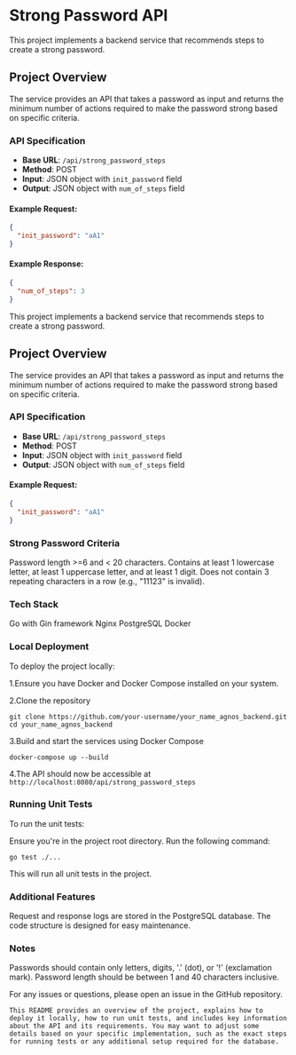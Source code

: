# Strong Password API

This project implements a backend service that recommends steps to create a strong password.

## Project Overview

The service provides an API that takes a password as input and returns the minimum number of actions required to make the password strong based on specific criteria.

### API Specification

- **Base URL**: `/api/strong_password_steps`
- **Method**: POST
- **Input**: JSON object with `init_password` field
- **Output**: JSON object with `num_of_steps` field

#### Example Request:
```json
{
  "init_password": "aA1"
}
```

#### Example Response:
```json
{
  "num_of_steps": 3
}
```


This project implements a backend service that recommends steps to create a strong password.

## Project Overview

The service provides an API that takes a password as input and returns the minimum number of actions required to make the password strong based on specific criteria.

### API Specification

- **Base URL**: `/api/strong_password_steps`
- **Method**: POST
- **Input**: JSON object with `init_password` field
- **Output**: JSON object with `num_of_steps` field

#### Example Request:
```json
{
  "init_password": "aA1"
}
```
### Strong Password Criteria

Password length >=6 and < 20 characters.
Contains at least 1 lowercase letter, at least 1 uppercase letter, and at least 1 digit.
Does not contain 3 repeating characters in a row (e.g., "11123" is invalid).

### Tech Stack

Go with Gin framework
Nginx
PostgreSQL
Docker

### Local Deployment
To deploy the project locally:

1.Ensure you have Docker and Docker Compose installed on your system.

2.Clone the repository
```
git clone https://github.com/your-username/your_name_agnos_backend.git
cd your_name_agnos_backend
```

3.Build and start the services using Docker Compose
```
docker-compose up --build
```

4.The API should now be accessible at
`http://localhost:8080/api/strong_password_steps`


### Running Unit Tests
To run the unit tests:

Ensure you're in the project root directory.
Run the following command:
```
go test ./...
```
This will run all unit tests in the project.

### Additional Features

Request and response logs are stored in the PostgreSQL database.
The code structure is designed for easy maintenance.


### Notes

Passwords should contain only letters, digits, '.' (dot), or '!' (exclamation mark).
Password length should be between 1 and 40 characters inclusive.

For any issues or questions, please open an issue in the GitHub repository.

`This README provides an overview of the project, explains how to deploy it locally, how to run unit tests, and includes key information about the API and its requirements. You may want to adjust some details based on your specific implementation, such as the exact steps for running tests or any additional setup required for the database.`